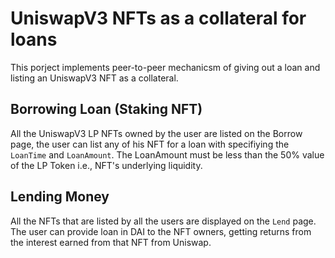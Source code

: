 # UniswapV3 NFTs as a collateral for loans

This porject implements peer-to-peer mechanicsm of giving out a loan and listing an UniswapV3 NFT as a collateral.

## Borrowing Loan (Staking NFT)

All the UniswapV3 LP NFTs owned by the user are listed on the Borrow page, the user can list any of his NFT for a loan with specifiying the `LoanTime` and `LoanAmount`.
The LoanAmount must be less than the 50% value of the LP Token i.e., NFT's underlying liquidity.

## Lending Money

All the NFTs that are listed by all the users are displayed on the `Lend` page.
The user can provide loan in DAI to the NFT owners, getting returns from the interest earned from that NFT from Uniswap.
